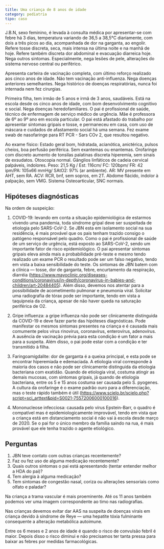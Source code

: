 ```yaml
---
title: Uma criança de 8 anos de idade
category: pediatria
tipo: caso
---
```



J.B.N, sexo feminino, é levada à consulta médica por apresentar-se com febre há 3 dias, temperatura variando de 36,5 a 38,5°C diariamente, com dois a três picos ao dia, acompanhada de dor na garganta, ao engolir. Refere tosse discreta, seca, mais intensa na última noite e na manhã de hoje. Refere também discreta dor abdominal e evacuação diarreica hoje. Nega outros sintomas. Especialmente, nega lesões de pele, alterações do sistema nervoso central ou periférico. 

Apresenta carteira de vacinação completa, com último reforço realizado aos cinco anos de idade. Não tem vacinação anti-influenza. Nega doenças anteriores semelhantes. Nega histórico de doenças respiratórias, nunca foi internada nem fez cirurgias.

Primeira filha, tem irmão de 5 anos e irmã de 3 anos, saudáveis. Está na escola desde os cinco anos de idade, com bom desenvolvimento cognitivo e social. Nega doenças heredofamiliares. O pai é profissional de saúde, técnico de enfermagem de serviço médico de urgência. Mãe é professora de 6º ao 9º ano em escola particular. O pai está afastado do trabalho por apresentar sintomas gripais e tosse, e permaneceu em casa, com uso de máscara e cuidados de afastamento social há uma semana. Fez exame swab de nasofaringe para RT PCR - Sars COv 2, que resultou
negativo.

Ao exame físico: Estado geral bom, hidratada, acianótica, anictérica, pulsos cheios, boa perfusão periférica. Sem exantemas ou enantemas. Orofaringe com discreto aumento de tonsilas palatinas discreta hiperemia, sem sinais de exsudatos. Otoscopia normal. Gânglios linfáticos de cadeia cervical palpáveis, indolores. Peso: 21,5 Kg / Est: 116cm/ FC: 120bpm/ FR: 42 ipm/PA: 105x66 mmHg/ SAtO2: 97% (ar ambiente). AR: MV presente em AHT, sem RA. ACV: RCR, bnf, sem sopros, em 2T. Abdome flácido, indolor à palpação, sem VMG. Sistema Osteoarticular, SNC normais.

## Hipóteses diagnósticas

Na ordem de suspeição:

1. COVID-19: levando em conta a situação epidemiológica de estarmos vivendo uma pandemia, toda síndrome gripal deve ser suspeitada de etiologia pelo SARS-CoV-2. Se JBN esta em isolamento social na sua residência, é mais provável que os pais tenham trazido consigo o patógeno responsável pelo quadro. Como o pai é profissional de saúde de um serviço de urgência, está exposto ao SARS-CoV-2, sendo um importante fator de risco epidemiológico. O pai apresentar sintomas gripais eleva ainda mais a probabilidade pré-teste e mesmo tendo realizado um exame PCR o resultado pode ser um falso negativo, tendo em vista a baixa sensibilidade do teste. Os sintomas de JBN batem com a clínica — tosse, dor de garganta, febre, encurtamento da respiração, diarréia (https://www.mayoclinic.org/diseases-conditions/coronavirus/in-depth/coronavirus-in-babies-and-children/art-20484405). Além disso, devemos nos atentar para a possibilidade de acometimento pulmonar e pneumonia viral. Solicitar uma radiografia de tórax pode ser importante, tendo em vista a taquipneia da criança, apesar de não haver queda na saturação periférica de O2.

2. Gripe influenza: a gripe influenza não pode ser clinicamente distinguida da COVID-19 e deve fazer parte das hipóteses diagnósticas. Pode manifestar os mesmos sintomas presentes na criança e é causada mais comumente pelos vírus rinovírus, coronavírus, enterovírus, adenovírus. A ausência de vacinação prévia para esta condição é um fator a mais para a suspeita. Além disso, o pai pode estar com a condição e ter transmitido à filha.

3. Faringoamigdalite: dor de garganta é a queixa principal, e esta pode se encontrar hiperemiada e edemaciada. A etiologia viral corresponde à maioria dos casos e não pode ser clinicamente distinguida da etiologia bacteriana com exatidão. Quando de etiologia viral, costuma atingir as demais mucosas, com sintomas gripais, já quando de etiologia bacteriana, entre os 5 e 15 anos costuma ser causada pelo S. pyogenes. A cultura da orofaringe é o exame padrão ouro para a diferenciação, mas o teste rápido também é útil (https://www.scielo.br/scielo.php?script=sci_arttext&pid=S0021-75572006000100016).

4. Mononucleose infecciosa: causada pelo vírus Epstein-Barr, o quadro é compatível mas é epidemiologicamente improvável, tendo em vista que a criança está em distanciamento social é não vai à escola desde março de 2020. Se o pai for o único membro da família saindo na rua, é mais provável que ele tenha trazido o agente etiológico.

## Perguntas

1. JBN teve contato com outras crianças recentemente?
2. Faz ou fez uso de alguma medicação recentemente?
3. Quais outros sintomas o pai está apresentando (tentar entender melhor a HDA do pai)?
4. Tem alergia à alguma medicação?
5. Tem sintomas de congestão nasal, coriza ou alterações sensoriais como olfato e paladar?


Na criança a trama vascular é mais proeminente. Até os 11 anos também podemos ver uma imagem correspondente ao timo nas radiografias.

Nas crianças devemos evitar dar AAS na suspeita de doenças virais em criança devido à síndrome de Reye — uma hepatite tóxia fulminante consequente a alteração metabólica autoimune.

Entre os 6 meses e 2 anos de idade é quando o risco de convulsão febril é maior. Depois disso o risco diminui e não precisamos ter tanta pressa para baixar as febres por medidas farmacológicas.